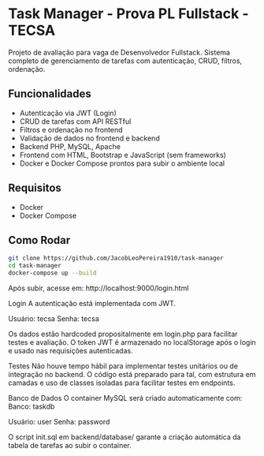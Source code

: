 # Task Manager - Prova PL Fullstack - TECSA

Projeto de avaliação para vaga de Desenvolvedor Fullstack. Sistema completo de gerenciamento de tarefas com autenticação, CRUD, filtros, ordenação.

## Funcionalidades

- Autenticação via JWT (Login)
- CRUD de tarefas com API RESTful
- Filtros e ordenação no frontend
- Validação de dados no frontend e backend
- Backend PHP, MySQL, Apache
- Frontend com HTML, Bootstrap e JavaScript (sem frameworks)
- Docker e Docker Compose prontos para subir o ambiente local

## Requisitos

- Docker
- Docker Compose

## Como Rodar

```bash
git clone https://github.com/JacobLeoPereira1910/task-manager
cd task-manager
docker-compose up --build

```



Após subir, acesse em: http://localhost:9000/login.html

Login
A autenticação está implementada com JWT.

Usuário: tecsa
Senha: tecsa

Os dados estão hardcoded propositalmente em login.php para facilitar testes e avaliação. O token JWT é armazenado no localStorage após o login e usado nas requisições autenticadas.



Testes
Não houve tempo hábil para implementar testes unitários ou de integração no backend. O código está preparado para tal, com estrutura em camadas e uso de classes isoladas para facilitar testes em endpoints.

Banco de Dados
O container MySQL será criado automaticamente com:
Banco: taskdb

Usuário: user
Senha: password

O script init.sql em backend/database/ garante a criação automática da tabela de tarefas ao subir o container.


